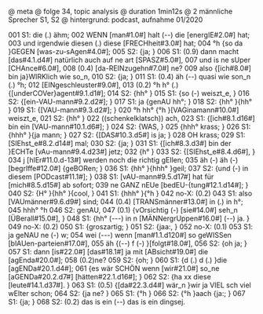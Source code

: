 @ meta
@ folge 34, topic analysis
@ duration 1min12s
@ 2 männliche Sprecher S1, S2
@ hintergrund: podcast, aufnahme 01/2020

001 S1:    die (.) ähm; 
002        WENN [man#1.0#] halt (--) die [energIE#2.0#] hat; 
003        und irgendwie diesen (.) diese [FRECHheit#3.0#] hat; 
004        °h {so da }GEGEN [was-zu-sAgen#4.0#]; 
005 S2:       {ja;   }
006 S1:    (0.9) dann macht [das#4.1.d4#] natürlich auch auf ne art [SPASZ#5.0#], 
007        und is ne sUper [CHAnce#6.0#], 
008        (0.4) [da-REINzugehn#7.0#] ne? 
009        also {[ich#8.0#] bin ja}WIRKlich wie so_n, 
010 S2:         {ja;       }
011 S1:    (0.4) äh (--) quasi wie son_n (.) °h; 
012        [EINgeschleuster#9.0#], 
013        (0.2) °h h° (.) {[underCOVer}agent#9.1.d1#]; 
014 S2:                    {hh°       }
015 S1:    {so (-) weiszt_e, }
016 S2:    {[ein-VAU-mann#9.2.d2#];    }
017 S1:    ja {genAU hh°; }
018 S2:       {hh°        }{hh°       }
019 S1:                    {[VAU-mann#9.3.d2#]; }
020        °h hh° {°h  }[VAGinamann#10.0#] weiszt_e, 
021 S2:           {hh° }
022        ((schenkelklatsch)) ach, 
023 S1:    {[ich#8.1.d16#] bin ein [VAU-mann#10.1.d6#]; }
024 S2:    {WAS,                  }
025        {hhh° krass; }
026 S1:    {hhh°        }{ja mann;   }
027 S2:                  {[DAS#10.3.d5#] is ja; }
028        OH krass; 
029 S1:    [SIEhst_e#8.2.d14#] mal; 
030 S2:    {ja;         }
031 S1:    {[ich#8.3.d3#] bin der }ECHTe [vAu-mann#9.4.d23#] jetz; 
032        {h°        }
033 S2:    {[SIEhst_e#8.4.d6#], }
034        j [hIEr#11.0.d-13#] werden noch die richtig gEIlen; 
035        äh (-) äh (-) [begrIffe#12.0#] {geBORen; }
036 S1:                           {hh°      }{hhh°                       }geil; 
037 S2:                                      {und (-) in diesem [PODcast#11.1#]; }
038 S1:    [vAU-mann#9.5.d17#] hat für [mich#8.5.d15#] ab sofort; 
039        ne GANZ nEUe [bedEU-{tung#12.1.d14#]; }
040 S2:                       {H°    }{hh°  }{cool, }
041 S1:                               {hhh° }{°h   }
042 no-X:  (0.2) 
043 S1:    also [VAUmänner#9.6.d9#] sind; 
044        (0.4) [TRANSmänner#13.0#] in (.) in h°; 
045        hhh° °h 
046 S2:    genAU, 
047        (0.1) {vOrsichtig (-) [sie#14.0#] seh_n [ÜBerall#15.0#],     }
048 S1:          {hh° (---) in n [MÄNNergrUppen#16.0#] (--) ja. }
049 no-X:  (0.2) 
050 S1:    {groszartig; }
051 S2:    {jaa:,       }
052 no-X:  (0.1) 
053 S1:    ja geNAU ne (-) w; 
054        wei (---) wenn [man#1.1.d120#] so geWISSen [blAUen-parteien#17.0#], 
055        äh {(--) f (-) }[folgt#18.0#], 
056 S2:       {oh ja;     }
057 S1:    dann [is#22.0#] [das#18.1#] ja mit [ABsicht#19.0#] die [agEnda#20.0#]; 
058        (0.2)ne? 
059 S2:    {oh; }
060 S1:    {d (.) d (.) }die [agENDa#20.1.d4#]; 
061        {es wär SCHÖN wenn [wir#21.0#] so_ne [aGENDa#20.2.d7#] [hätten#22.1.d16#]; }
062 S2:    {ha xx diese [leute#14.1.d37#].                         }
063 S1:    (0.5) {[da#22.3.d4#] wär_n }wir ja VIEL sch viel wEIter schon; 
064 S2:          {ja ne?   }
065 S1:    {°h }
066 S2:    {°h }aach {ja:; }
067 S1:              {ja;  }
068 S2:    (0.2) das is ein (--) das is ein dingsej. 
